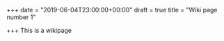 +++
date = "2019-06-04T23:00:00+00:00"
draft = true
title = "Wiki page number 1"

+++
This is a wikipage